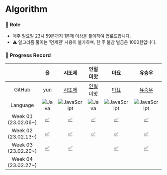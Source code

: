 # Algorithm

### 📍 Role

- 매주 일요일 23시 59분까지 1문제 이상을 풀이하여 업로드합니다.
- ⚠️ 알고리즘 풀이는 '면제권' 사용이 불가하며, 한 주 불참 벌금은 1000원입니다.

### 📍 Progress Record

|                         |                                                 윤                                                  |                                                               시또제                                                               | 인절미맛 |                                                                         마요                                                                         |                                                            유승우                                                            |                                                          취할준비생                                                          |                                                                                            유은경                                                                                            |                                                                            Jureamer                                                                             |                                                          장종욱                                                          |                                                           YS                                                            |
|:-----------------------:|:--------------------------------------------------------------------------------------------------:| :--------------------------------------------------------------------------------------------------------------------------------: | :------: | :--------------------------------------------------------------------------------------------------------------------------------------------------: | :--------------------------------------------------------------------------------------------------------------------------: | :--------------------------------------------------------------------------------------------------------------------------: | :------------------------------------------------------------------------------------------------------------------------------------------------------------------------------------------: | :-------------------------------------------------------------------------------------------------------------------------------------------------------------: | :----------------------------------------------------------------------------------------------------------------------: |:-----------------------------------------------------------------------------------------------------------------------:|
|         GitHub          |                                [yun](https://github.com/yunji1201)                                 |                                               [시또제](https://github.com/leesiyun)                                                |                                                          [인절미맛](https://awasteland.github.io/)          |                                                          [마요](https://github.com/mayo516)                                                          |                                            [유승우](https://github.com/berenickt)                                            |                                           [취할준비생](https://github.com/cyd5538)                                           |                                                                           [유은경](https://github.com/HelloHazel)                                                                            |                                                             [Jureamer](https://github.com/jureamer)                                                             |                                          [장종욱](https://github.com/kowo1001)                                           |                                            [YS](https://github.com/yeongsik)                                            |
|        Language         | ![Java](https://img.shields.io/badge/Java-ED8B00?style=for-the-badge&logo=openjdk&logoColor=white) |    ![JavaScript](https://img.shields.io/badge/javascript-%23323330.svg?style=for-the-badge&logo=javascript&logoColor=%23F7DF1E)    | ![Java](https://img.shields.io/badge/Java-ED8B00?style=for-the-badge&logo=openjdk&logoColor=white)         |             ![JavaScript](https://img.shields.io/badge/javascript-%23323330.svg?style=for-the-badge&logo=javascript&logoColor=%23F7DF1E)             | ![JavaScript](https://img.shields.io/badge/javascript-%23323330.svg?style=for-the-badge&logo=javascript&logoColor=%23F7DF1E) | ![JavaScript](https://img.shields.io/badge/javascript-%23323330.svg?style=for-the-badge&logo=javascript&logoColor=%23F7DF1E) |                                 ![JavaScript](https://img.shields.io/badge/javascript-%23323330.svg?style=for-the-badge&logo=javascript&logoColor=%23F7DF1E)                                 |                             ![Python](https://img.shields.io/badge/python-3670A0?style=for-the-badge&logo=python&logoColor=ffdd54)                              |          ![Python](https://img.shields.io/badge/python-3670A0?style=for-the-badge&logo=python&logoColor=ffdd54)          |           ![Java](https://img.shields.io/badge/Java-ED8B00?style=for-the-badge&logo=openjdk&logoColor=white)            |
| Week 01</br>(23.02.06~) |         [✅](https://github.com/get-into-the-coding-field/Algorithm/tree/main/%EC%9C%A4/w1)         | [✅](https://github.com/get-into-the-coding-field/Algorithm/blob/main/%EC%8B%9C%EB%98%90%EC%A0%9C/hackerRank/electronics-shop.mdx) |  [✅](https://github.com/get-into-the-coding-field/Algorithm/blob/main/%EC%9D%B8%EC%A0%88%EB%AF%B8%EB%A7%9B/23-02_1%EC%A3%BC%EC%B0%A8.md)          | [✅](https://github.com/get-into-the-coding-field/Algorithm/blob/main/%EB%A7%88%EC%9A%94/%EC%8A%A4%ED%83%9D%ED%81%90/%ED%94%84%EB%A6%B0%ED%84%B0.js) |             [✅](https://github.com/get-into-the-coding-field/Algorithm/blob/main/유승우/week1_공주구하기-큐.js)             |                                                                                                         [✅](https://github.com/get-into-the-coding-field/Algorithm/tree/main/%EC%B7%A8%ED%95%A0%EC%A4%80%EB%B9%84%EC%83%9D/programmers)                | [✅](https://github.com/get-into-the-coding-field/Algorithm/blob/main/%EC%9C%A0%EC%9D%80%EA%B2%BD/1.%20level-1/%EB%AC%B8%EC%9E%90%EC%97%B4%EC%95%88%EC%97%90_%EB%AC%B8%EC%9E%90%EC%97%B4.js) |         [✅](https://github.com/get-into-the-coding-field/Algorithm/blob/main/%EC%A3%BC%EB%A6%AC%EB%A8%B8/2-2w/%EB%95%85%EB%94%B0%EB%A8%B9%EA%B8%B0.py)         |       [✅](https://github.com/get-into-the-coding-field/Algorithm/blob/main/%EC%9E%A5%EC%A2%85%EC%9A%B1/bacjoon_countword.mdx) |    [❌]()|                                                                                                               |
| Week 02</br>(23.02.13~) |    [✅](https://github.com/get-into-the-coding-field/Algorithm/tree/main/%EC%9C%A4/w2/emergency)    |           [✅](https://github.com/get-into-the-coding-field/Algorithm/tree/main/시또제/hackerRank/cats-and-a-mouse.mdx)            |   [✅](https://github.com/get-into-the-coding-field/Algorithm/blob/main/%EC%9D%B8%EC%A0%88%EB%AF%B8%EB%A7%9B/%EC%95%8C%EA%B3%A0%EB%A6%AC%EC%A6%98/%EB%B0%B1%EC%A4%80/23-02-19-ag2.java)          |                     [✅](https://github.com/get-into-the-coding-field/Algorithm/tree/main/%EB%A7%88%EC%9A%94/%ED%95%B4%EC%8B%9C)                     |       [✅](https://github.com/get-into-the-coding-field/Algorithm/blob/main/유승우/week2_LRU-kakao-2-unshift-splie.js)       |  [✅](https://github.com/get-into-the-coding-field/Algorithm/tree/main/%EC%B7%A8%ED%95%A0%EC%A4%80%EB%B9%84%EC%83%9D/11659)  |                                    [✅](https://github.com/get-into-the-coding-field/Algorithm/blob/main/%EC%9C%A0%EC%9D%80%EA%B2%BD/1.%20level-1/min.js)                                    | [✅](https://github.com/get-into-the-coding-field/Algorithm/blob/main/%EC%A3%BC%EB%A6%AC%EB%A8%B8/%EC%89%AC%EC%9A%B4%20%EC%B5%9C%EB%8B%A8%EA%B1%B0%EB%A6%AC.py) | [✅](https://github.com/get-into-the-coding-field/Algorithm/blob/main/%EC%9E%A5%EC%A2%85%EC%9A%B1/programmers_ponketmon.mdx) | [✅](https://github.com/get-into-the-coding-field/Algorithm/tree/97ae2cefb2fd6030a0cde403fa6f4ce5c8229899/ys) |
| Week 03</br>(23.02.20~) |                                               [✅](https://github.com/get-into-the-coding-field/Algorithm/blob/main/%EC%9C%A4/w3/ballgame/BallGame.java)                                                | [✅](https://github.com/get-into-the-coding-field/Algorithm/tree/main/시또제/hackerRank/picking-numbers.mdx) | |[✅](https://github.com/get-into-the-coding-field/Algorithm/commit/086f115cd77bddc8b969ff7ecacde89f4ce8536e) | [✅](https://github.com/get-into-the-coding-field/Algorithm/blob/main/%EC%9C%A0%EC%8A%B9%EC%9A%B0/week3_%EC%A1%B0%ED%95%A9%20%EA%B5%AC%ED%95%98%EA%B8%B0.js) | [✅](https://github.com/get-into-the-coding-field/Algorithm/tree/main/%EC%B7%A8%ED%95%A0%EC%A4%80%EB%B9%84%EC%83%9D/11478)|[✅](https://github.com/get-into-the-coding-field/Algorithm/blob/main/%EC%9C%A0%EC%9D%80%EA%B2%BD/1.%20level-0/%EC%A4%91%EC%95%99%EA%B0%92%EA%B5%AC%ED%95%98%EA%B8%B0.js)    | |[✅](https://github.com/get-into-the-coding-field/Algorithm/blob/main/%EC%9E%A5%EC%A2%85%EC%9A%B1/leetcode/leetcode_substring.mdx)   |[✅](https://github.com/get-into-the-coding-field/Algorithm/blob/main/%EC%9E%A5%EC%A2%85%EC%9A%B1/programmers_ponketmon.mdx) |
| Week 04</br>(23.02.27~) | 

